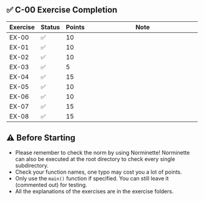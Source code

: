 ## ✅ C-00 Exercise Completion

| Exercise | Status | Points | Note                         |
|----------|--------|--------|------------------------------|
| EX-00    | ✅      | 10     | <img width="441" height="1"> |
| EX-01    | ✅      | 10     |                              |
| EX-02    | ✅      | 10     |                              |
| EX-03    | ✅      | 5      |                              |
| EX-04    | ✅      | 15     |                              |
| EX-05    | ✅      | 10     |                              |
| EX-06    | ✅      | 10     |                              |
| EX-07    | ✅      | 15     |                              |
| EX-08    | ✅      | 15     |                              |

## ⚠️ Before Starting
- Please remember to check the norm by using Norminette! Norminette can also be
  executed at the root directory to check every single subdirectory.
- Check your function names, one typo may cost you a lot of points.
- Only use the `main()` function if specified. You can still leave it (commented out)
  for testing.
- All the explanations of the exercises are in the exercise folders.